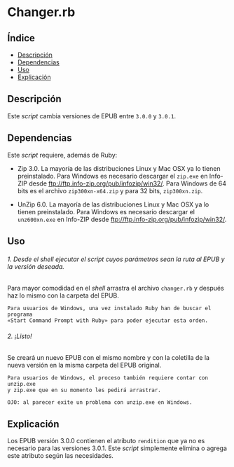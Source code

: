 # Changer.rb

## Índice

* [Descripción](#descripción)
* [Dependencias](#dependencias)
* [Uso](#uso)
* [Explicación](#explicación)

## Descripción

Este *script* cambia versiones de EPUB entre `3.0.0` y `3.0.1`.

## Dependencias

Este *script* requiere, además de Ruby:

* Zip 3.0. La mayoría de las distribuciones Linux y Mac OSX ya lo tienen
preinstalado. Para Windows es necesario descargar el `zip.exe` en Info-ZIP
desde ftp://ftp.info-zip.org/pub/infozip/win32/. Para Windows de 64 bits es el
archivo `zip300xn-x64.zip` y para 32 bits, `zip300xn.zip`.

* UnZip 6.0. La mayoría de las distribuciones Linux y Mac OSX ya lo tienen
preinstalado. Para Windows es necesario descargar el `unz600xn.exe` en Info-ZIP
desde ftp://ftp.info-zip.org/pub/infozip/win32/.

## Uso

###### 1. Desde el *shell* ejecutar el *script* cuyos parámetros sean la ruta al EPUB y la versión deseada.

Para mayor comodidad en el *shell* arrastra el archivo `changer.rb` y después
haz lo mismo con la carpeta del EPUB.

    Para usuarios de Windows, una vez instalado Ruby han de buscar el programa
    «Start Command Prompt with Ruby» para poder ejecutar esta orden.

###### 2. ¡Listo!

Se creará un nuevo EPUB con el mismo nombre y con la coletilla de la nueva
versión en la misma carpeta del EPUB original.

    Para usuarios de Windows, el proceso también requiere contar con unzip.exe
    y zip.exe que en su momento les pedirá arrastrar.

    OJO: al parecer exite un problema con unzip.exe en Windows.

## Explicación

Los EPUB versión 3.0.0 contienen el atributo `rendition` que ya no es necesario
para las versiones 3.0.1. Este *script* simplemente elimina o agrega este
atributo según las necesidades.
